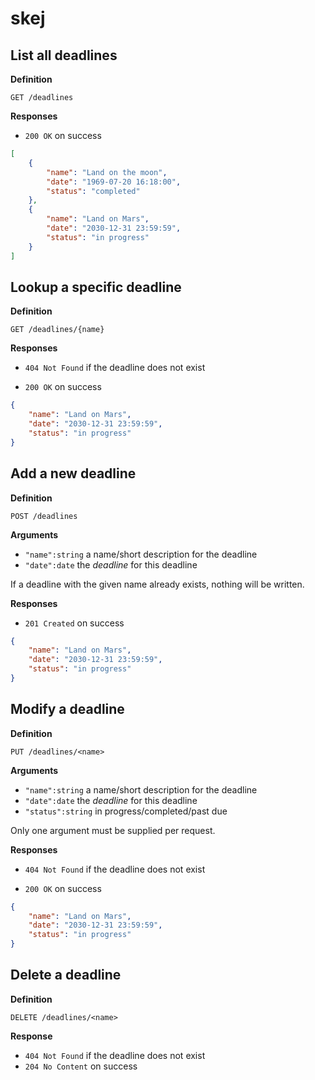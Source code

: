 # skej

## List all deadlines

**Definition**

`GET /deadlines`

**Responses**

* `200 OK` on success

```json
[
    {
        "name": "Land on the moon",
        "date": "1969-07-20 16:18:00",
        "status": "completed"
    },
    {
        "name": "Land on Mars",
        "date": "2030-12-31 23:59:59",
        "status": "in progress"
    }
]
```

## Lookup a specific deadline

**Definition**

`GET /deadlines/{name}`

**Responses**

* `404 Not Found` if the deadline does not exist

* `200 OK` on success

```json
{
    "name": "Land on Mars",
    "date": "2030-12-31 23:59:59",
    "status": "in progress"
}
```

## Add a new deadline

**Definition**

`POST /deadlines`

**Arguments**

* `"name":string` a name/short description for the deadline
* `"date":date` the *deadline* for this deadline

If a deadline with the given name already exists, nothing will be written.

**Responses**

* `201 Created` on success

```json
{
    "name": "Land on Mars",
    "date": "2030-12-31 23:59:59",
    "status": "in progress"
}
```

## Modify a deadline

**Definition**

`PUT /deadlines/<name>`

**Arguments**

* `"name":string` a name/short description for the deadline
* `"date":date` the *deadline* for this deadline
* `"status":string` in progress/completed/past due

Only one argument must be supplied per request.

**Responses**

* `404 Not Found` if the deadline does not exist

* `200 OK` on success

```json
{
    "name": "Land on Mars",
    "date": "2030-12-31 23:59:59",
    "status": "in progress"
}
```
## Delete a deadline

**Definition**

`DELETE /deadlines/<name>`

**Response**

* `404 Not Found` if the deadline does not exist
* `204 No Content` on success

